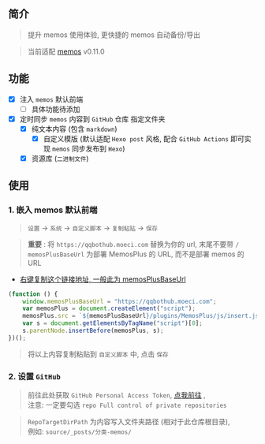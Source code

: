 

## 简介

> 提升 memos 使用体验, 更快捷的 memos 自动备份/导出



> 当前适配 [memos](https://usememos.com/) v0.11.0


## 功能


- [x] 注入 `memos` 默认前端
  - [ ] 具体功能待添加 
- [x] 定时同步 `memos` 内容到 `GitHub` 仓库 指定文件夹
  - [x] 纯文本内容 (包含 `markdown`)
    - [x] 自定义模版 (默认适配 `Hexo post` 风格, 配合 `GitHub Actions` 即可实现 `memos` 同步发布到 `Hexo`)  
  - [x] 资源库 (`二进制文件`)

## 使用

### 1. 嵌入 memos 默认前端

> `设置` -> `系统` -> `自定义脚本` -> `复制粘贴` -> `保存`

> **重要** : 将 `https://qqbothub.moeci.com` 替换为你的 url, 末尾不要带 `/`     
> `memosPlusBaseUrl` 为部署 MemosPlus 的 URL, 而不是部署 memos 的 URL

- [右键复制这个链接地址, 一般此为 memosPlusBaseUrl](/)

```javascript
(function () {
    window.memosPlusBaseUrl = "https://qqbothub.moeci.com";
    var memosPlus = document.createElement("script");
    memosPlus.src = `${memosPlusBaseUrl}/plugins/MemosPlus/js/insert.js`;
    var s = document.getElementsByTagName("script")[0];
    s.parentNode.insertBefore(memosPlus, s);
})();
```

> 将以上内容复制粘贴到 `自定义脚本` 中, 点击 `保存`


### 2. 设置 `GitHub`

> 前往此处获取 `GitHub Personal Access Token`, [点我前往](https://github.com/settings/tokens/new) ,       
> 注意: 一定要勾选 `repo Full control of private repositories`

> `RepoTargetDirPath` 为内容写入文件夹路径 (相对于此仓库根目录),      
> 例如: `source/_posts/分类-memos/`




<!-- Matomo Image Tracker-->
<img referrerpolicy="no-referrer-when-downgrade" src="https://matomo.moeci.com/matomo.php?idsite=2&amp;rec=1&amp;action_name=Plugins.MemosPlus-v0.1.14.README" style="border:0" alt="" />
<!-- 
### 其它

> `设置` 中 `SecondsPeriod` 为 `定时周期`: 单位为 `秒`


<!-- ## 临时 -->


<!-- https://memos.moeci.com/o/r/1/500440a7-04c2-4feb-a76b-e7fada60e7c7.jpg -->


<!-- https://memos.moeci.com/api/memo?rowStatus=NORMAL&offset=20&limit=20 -->


